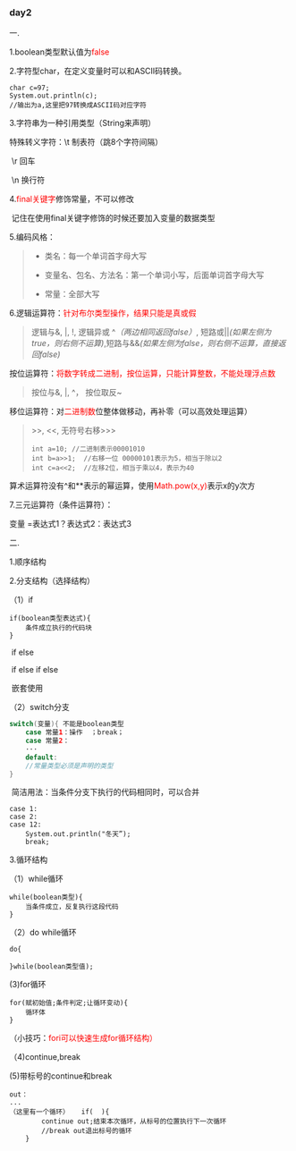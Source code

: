 ### day2 

一.

1.boolean类型默认值为<font color='red'>false</font>

2.字符型char，在定义变量时可以和ASCII码转换。

```
char c=97;
System.out.println(c);
//输出为a,这里把97转换成ASCII码对应字符
```

3.字符串为一种引用类型（String来声明）

   特殊转义字符：\t 制表符（跳8个字符间隔）

​							\r 回车

​							\n 换行符

4.<font color='red'>final关键字</font>修饰常量，不可以修改

​	记住在使用final关键字修饰的时候还要加入变量的数据类型

5.编码风格：

> - 类名：每一个单词首字母大写
>
> - 变量名、包名、方法名：第一个单词小写，后面单词首字母大写
> - 常量：全部大写

6.逻辑运算符：<font color='red'>针对布尔类型操作，结果只能是真或假</font>

> 逻辑与&, |, !, 逻辑异或 ^*（两边相同返回false）*,       短路或||*(如果左侧为true，则右侧不运算)*,短路与&&*(如果左侧为false，则右侧不运算，直接返回false)*

 按位运算符：<font color='red'>将数字转成二进制，按位运算，只能计算整数，不能处理浮点数</font>

>按位与&, |, ^， 按位取反~

 移位运算符：对<font color='red'>二进制数</font>位整体做移动，再补零（可以高效处理运算）

> \>>,   <<,      无符号右移>>>
>
> ```
> int a=10; //二进制表示00001010
> int b=a>>1;  //右移一位 00000101表示为5，相当于除以2
> int c=a<<2;  //左移2位，相当于乘以4，表示为40
> ```

算术运算符没有^和**表示的幂运算，使用<font color='red'>Math.pow(x,y)</font>表示x的y次方

7.三元运算符（条件运算符）：

  变量 =表达式1？表达式2：表达式3



二.

1.顺序结构

2.分支结构（选择结构）

（1）if

```
if(boolean类型表达式){
	条件成立执行的代码块
}
```

​	if  else

​	if      else if     else

​	嵌套使用

（2）switch分支

```java
switch(变量){ 不能是boolean类型
	case 常量1：操作  ；break；
	case 常量2：
	···
	default:
	//常量类型必须是声明的类型
}
```

​	简洁用法：当条件分支下执行的代码相同时，可以合并

```
case 1:
case 2:
case 12:
	System.out.println("冬天”);
	break;
```



3.循环结构

（1）while循环

```
while(boolean类型){
	当条件成立，反复执行这段代码
}
```

（2）do while循环

```
do{

}while(boolean类型值);
```

(3)for循环

```
for(赋初始值;条件判定;让循环变动){
	循环体
}
```

（小技巧：<font color='red'>fori可以快速生成for循环结构）</font>

（4)continue,break

(5)带标号的continue和break

```
out：
...
（这里有一个循环）	if(  ){
		continue out;结束本次循环，从标号的位置执行下一次循环
		//break out退出标号的循环
    }
```

